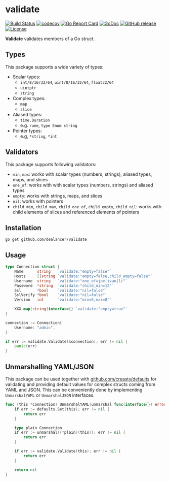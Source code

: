 # validate
[![Build Status](https://travis-ci.org/dealancer/validate.svg?branch=master)](https://travis-ci.org/dealancer/validate)
[![codecov](https://codecov.io/gh/dealancer/validate/branch/master/graph/badge.svg)](https://codecov.io/gh/dealancer/validate)
[![Go Report Card](https://goreportcard.com/badge/github.com/dealancer/validate)](https://goreportcard.com/report/github.com/dealancer/validate)
[![GoDoc](https://godoc.org/github.com/dealancer/validate?status.svg)](https://godoc.org/github.com/dealancer/validate)
[![GitHub release](https://img.shields.io/github/release/dealancer/validate.svg)](https://github.com/dealancer/validate/releases)
[![License](https://img.shields.io/github/license/dealancer/validate.svg)](./LICENSE)

**Validate** validates members of a Go struct.

## Types

This package supports a wide variety of types:

* Scalar types:
  * `int/8/16/32/64`, `uint/8/16/32/64`, `float32/64`
  * `uintptr`
  * `string`
* Complex types:
  * `map`
  * `slice`
* Aliased types:
  * `time.Duration`
  * e.g. `rune`, `type Enum string`
* Pointer types:
  * e.g, `*string`, `*int`
  
## Validators

This package supports following validators:

* `min`, `max`: works with scalar types (numbers, strings), aliased types, maps, and slices
* `one_of`: works with with scalar types (numbers, strings) and aliased types
* `empty`: works with strings, maps, and slices
* `nil`: works with pointers
* `child_min`, `child_max`, `child_one_of`, `child_empty`, `child_nil`: works with child elements of slices and referenced elements of pointers

## Installation

```
go get github.com/dealancer/validate
```

## Usage

```go
type Connection struct {
	Name      string   `validate:"empty=false"`
	Hosts     []string `validate:"empty=false,child_empty=false"`
	Username  string   `validate:"one_of=joe|ivan|li"`
	Password  *string  `validate:"child_min=12"`
	Ssl       *bool    `validate:"nil=false"`
	SslVerify *bool    `validate:"nil=false"`
	Version   int      `validate:"min=5,max=8"`

	XXX map[string]interface{} `validate:"empty=true"`
}
```

```go
connection := Connection{
	Username: "admin",
}

if err := validate.Validate(&connection); err != nil {
	panic(err)
}
```

## Unmarshalling YAML/JSON

This package can be used together with [github.com/creasty/defaults](http://github.com/creasty/defaults) for validating and providing default values for complex structs coming from YAML and JSON. This can be conveniently done by implementing `UnmarshalYAML` or `UnmarshalJSON` interfaces.

```go
func (this *Connection) UnmarshalYAML(unmarshal func(interface{}) error) error {
	if err := defaults.Set(this); err != nil {
		return err
	}

	type plain Connection
	if err := unmarshal((*plain)(this)); err != nil {
		return err
	}

	if err := validate.Validate(this); err != nil {
		return err
	}

	return nil
}
```
